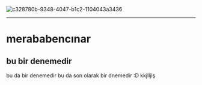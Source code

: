 ![c328780b-9348-4047-b1c2-1104043a3436](https://user-images.githubusercontent.com/61086421/235379830-cd3a84f3-b5f0-408e-b4fa-26f55f8943f7.jpg)
***
# merababencınar
## bu bir denemedir
bu da bir denemedir
bu da son olarak bir dnemedir :D
kkjlljlş
